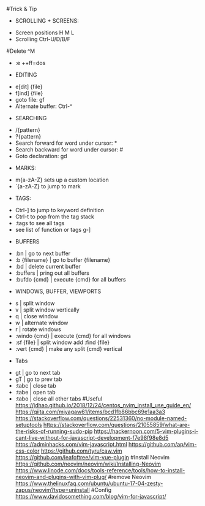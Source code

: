 #Trick & Tip
* SCROLLING + SCREENS:
- Screen positions H M L
- Scrolling Ctrl-U/D/B/F

#Delete ^M
- :e ++ff=dos

* EDITING
- e[dit] {file}
- f[ind] {file}
- goto file: gf
- Alternate buffer: Ctrl-^

* SEARCHING
- /{pattern}
- ?{pattern}
- Search forward for word under cursor: *
- Search backward for word under cursor: #
- Goto declaration: gd

* MARKS:
- m{a-zA-Z} sets up a custom location
- \`{a-zA-Z} to jump to mark

* TAGS:
- Ctrl-] to jump to keyword definition
- Ctrl-t to pop from the tag stack
- :tags to see all tags
- see list of function or tags g-] 

* BUFFERS
- :bn |  go to next buffer 
- :b {filename}  | go to buffer {filename} 
- :bd  | delete current buffer 
- :buffers  | pring out all buffers
- :bufdo {cmd}  | execute {cmd} for all buffers

* WINDOWS, BUFFER, VIEWPORTS
- <Ctrl-w> s | split window
- <Ctrl-w> v | split window vertically
- <Ctrl-w> q | close window
- <Ctrl-w> w | alternate window
- <Ctrl-w> r | rotate windows
- :windo {cmd} | execute {cmd} for all windows
- :sf {file} | split window add :find {file}
- :vert {cmd} | make any split {cmd} vertical

* Tabs
- gt | go to next tab
- gT | go to prev tab
- :tabc | close tab
- :tabe | open tab
- :tabo | close all other tabs
#Useful
https://jdhao.github.io/2018/12/24/centos_nvim_install_use_guide_en/
https://qiita.com/miyagaw61/items/bcd1fb86bbc69e1aa3a3
https://stackoverflow.com/questions/22531360/no-module-named-setuptools
https://stackoverflow.com/questions/21055859/what-are-the-risks-of-running-sudo-pip
https://hackernoon.com/5-vim-plugins-i-cant-live-without-for-javascript-development-f7e98f98e8d5
https://adminhacks.com/vim-javascript.html
https://github.com/ap/vim-css-color
https://github.com/tyru/caw.vim
https://github.com/leafoftree/vim-vue-plugin
#Install Neovim
https://github.com/neovim/neovim/wiki/Installing-Neovim
https://www.linode.com/docs/tools-reference/tools/how-to-install-neovim-and-plugins-with-vim-plug/
#remove Neovim
https://www.thelinuxfaq.com/ubuntu/ubuntu-17-04-zesty-zapus/neovim?type=uninstall
#Config
https://www.davidosomething.com/blog/vim-for-javascript/
